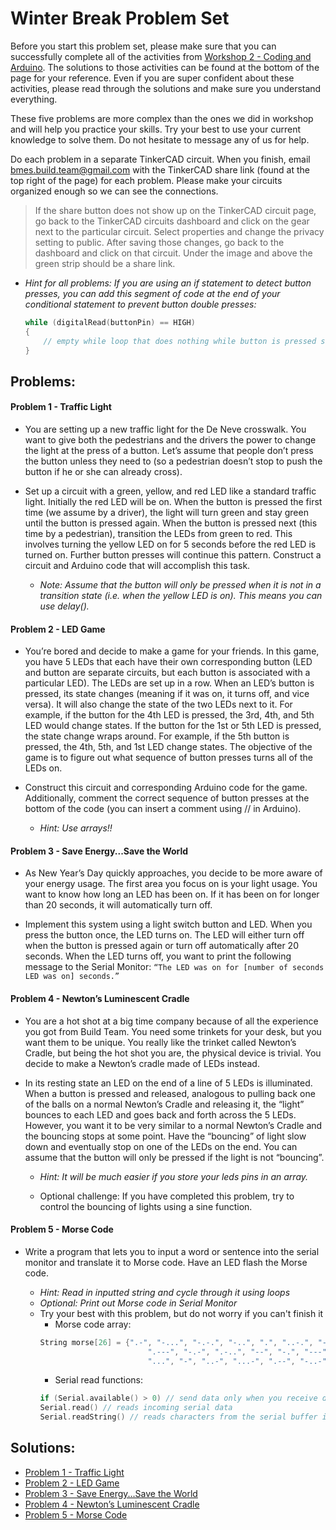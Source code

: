 # Winter Break Problem Set

Before you start this problem set, please make sure that you can successfully complete all of the activities from [Workshop 2 - Coding and Arduino](https://bmesbuildteamucla.github.io/workshops/workshop-2--coding-and-arduino/). The solutions to those activities can be found at the bottom of the page for your reference. Even if you are super confident about these activities, please read through the solutions and make sure you understand everything.

These five problems are more complex than the ones we did in workshop and will help you practice your skills. Try your best to use your current knowledge to solve them. Do not hesitate to message any of us for help.

Do each problem in a separate TinkerCAD circuit. When you finish,  email [bmes.build.team@gmail.com](mailto:bmes.build.team@gmail.com) with the TinkerCAD share link (found at the top right of the page) for each problem. Please make your circuits organized enough so we can see the connections.

> If the share button does not show up on the TinkerCAD circuit page, go back to the TinkerCAD circuits dashboard and click on the gear next to the particular circuit. Select properties and change the privacy setting to public. After saving those changes, go back to the dashboard and click on that circuit. Under the image and above the green strip should be a share link.

* *Hint for all problems: If you are using an if statement to detect button presses, you can add this segment of code at the end of your conditional statement to prevent button double presses:*
  
	```c++
	while (digitalRead(buttonPin) == HIGH)
	{
	    // empty while loop that does nothing while button is pressed so that code above only runs once
	}
	```

## Problems:

#### Problem 1 - Traffic Light
* You are setting up a new traffic light for the De Neve crosswalk. You want to give both the pedestrians and the drivers the power to change the light at the press of a button. Let’s assume that people don’t press the button unless they need to (so a pedestrian doesn’t stop to push the button if he or she can already cross).

* Set up a circuit with a green, yellow, and red LED like a standard traffic light. Initially the red LED will be on. When the button is pressed the first time (we assume by a driver), the light will turn green and stay green until the button is pressed again. When the button is pressed next (this time by a pedestrian), transition the LEDs from green to red. This involves turning the yellow LED on for 5 seconds before the red LED is turned on. Further button presses will continue this pattern. Construct a circuit and Arduino code that will accomplish this task. 

  - *Note: Assume that the button will only be pressed when it is not in a transition state (i.e. when the yellow LED is on). This means you can use delay().*

#### Problem 2 - LED Game
* You’re bored and decide to make a game for your friends. In this game, you have 5 LEDs that each have their own corresponding button (LED and button are separate circuits, but each button is associated with a particular LED). The LEDs are set up in a row. When an LED’s button is pressed, its state changes (meaning if it was on, it turns off, and vice versa). It will also change the state of the two LEDs next to it. For example, if the button for the 4th LED is pressed, the 3rd, 4th, and 5th LED would change states. If the button for the 1st or 5th LED is pressed, the state change wraps around. For example, if the 5th button is pressed, the 4th, 5th, and 1st LED change states. The objective of the game is to figure out what sequence of button presses turns all of the LEDs on.

* Construct this circuit and corresponding Arduino code for the game. Additionally, comment the correct sequence of button presses at the bottom of the code (you can insert a comment using // in Arduino).

  - *Hint: Use arrays!!*

#### Problem 3 - Save Energy...Save the World
* As New Year’s Day quickly approaches, you decide to be more aware of your energy usage. The first area you focus on is your light usage. You want to know how long an LED has been on. If it has been on for longer than 20 seconds, it will automatically turn off.

* Implement this system using a light switch button and LED. When you press the button once, the LED turns on. The LED will either turn off when the button is pressed again or turn off automatically after 20 seconds. When the LED turns off, you want to print the following message to the Serial Monitor: `“The LED was on for [number of seconds LED was on] seconds.”`

#### Problem 4 - Newton’s Luminescent Cradle
* You are a hot shot at a big time company because of all the experience you got from Build Team. You need some trinkets for your desk, but you want them to be unique. You really like the trinket called Newton’s Cradle, but being the hot shot you are, the physical device is trivial. You decide to make a Newton’s cradle made of LEDs instead.

* In its resting state an LED on the end of a line of 5 LEDs is illuminated. When a button is pressed and released, analogous to pulling back one of the balls on a normal Newton’s Cradle and releasing it, the “light” bounces to each LED and goes back and forth across the 5 LEDs. However, you want it to be very similar to a normal Newton’s Cradle and the bouncing stops at some point. Have the “bouncing” of light slow down and eventually stop on one of the LEDs on the end. You can assume that the button will only be pressed if the light is not “bouncing”.

  - *Hint: It will be much easier if you store your leds pins in an array.*

  - Optional challenge: If you have completed this problem, try to control the bouncing of lights using a sine function.

#### Problem 5 - Morse Code
* Write a program that lets you to input a word or sentence into the serial monitor and translate it to Morse code. Have an LED flash the Morse code.

	- *Hint: Read in inputted string and cycle through it using loops*
	- *Optional: Print out Morse code in Serial Monitor*
  - Try your best with this problem, but do not worry if you can't finish it
	- Morse code array:
	```c++
	String morse[26] = {".-", "-...", "-.-.", "-..", ".", "..-.", "--.", "....", "..",     // A-I
			                ".---", "-.-", ".-..", "--", "-.", "---", ".--.", "--.-", ".-.",   // J-R 
			                "...", "-", "..-", "...-", ".--", "-..-", "-.--", "--.."};         // S-Z
	```
	- Serial read functions:
	```c++
	if (Serial.available() > 0) // send data only when you receive data
	Serial.read() // reads incoming serial data
	Serial.readString() // reads characters from the serial buffer into a String
	```



## Solutions:
* [Problem 1 - Traffic Light](https://bmesbuildteamucla.github.io/winter-break/problem-set-2/problem-1--traffic-light)
* [Problem 2 - LED Game](https://bmesbuildteamucla.github.io/winter-break/problem-set-2/problem-2--LED-game)
* [Problem 3 - Save Energy...Save the World](https://bmesbuildteamucla.github.io/winter-break/problem-set-2/problem-3--save-energy)
* [Problem 4 - Newton’s Luminescent Cradle](https://bmesbuildteamucla.github.io/winter-break/problem-set-2/problem-4--newton's-cradle)
* [Problem 5 - Morse Code](https://bmesbuildteamucla.github.io/winter-break/problem-set-2/problem-5--morse-code)

